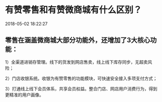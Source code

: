 # 有赞零售和有赞微商城有什么区别？

2018-05-02 18:22:27

## 零售在涵盖微商城大部分功能外，还增加了3大核心功能：

1）全渠道进销存管理。线下的货发到网店售卖，线上线下库存同步，无超卖风险；

2）门店收银系统。收银为有赞零售的功能模块，可快速安全接入多项支付方式；

3）打通线上线下会员体系，共享会员权益。整合门店、网店用户消费行为，得到更精准的用户画像。





